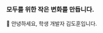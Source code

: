 ### 모두를 위한 작은 변화를 만듭니다.
👋 안녕하세요, 학생 개발자 김도훈입니다.

<!-- [![kdhkr's Github stats](https://github-readme-stats.vercel.app/api?username=kdhkr)](https://kdhkr.com) -->
